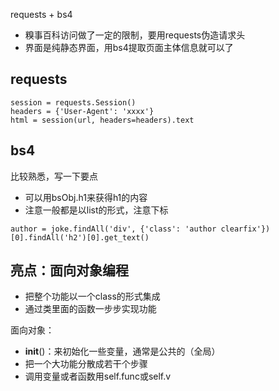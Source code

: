 requests + bs4
- 糗事百科访问做了一定的限制，要用requests伪造请求头
- 界面是纯静态界面，用bs4提取页面主体信息就可以了

## requests

```Python3
session = requests.Session()
headers = {'User-Agent': 'xxxx'}
html = session(url, headers=headers).text
```
## bs4
比较熟悉，写一下要点
- 可以用bsObj.h1来获得h1的内容
- 注意一般都是以list的形式，注意下标

```
author = joke.findAll('div', {'class': 'author clearfix'})[0].findAll('h2')[0].get_text()
```
## 亮点：面向对象编程
- 把整个功能以一个class的形式集成
- 通过类里面的函数一步步实现功能

面向对象：
- __init__()：来初始化一些变量，通常是公共的（全局）
- 把一个大功能分散成若干个步骤
- 调用变量或者函数用self.func或self.v